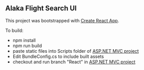 ## Alaka Flight Search UI

This project was bootstrapped with [Create React App](https://github.com/facebookincubator/create-react-app).

To build:
* npm install
* npm run build
* paste static files into Scripts folder of [ASP.NET MVC project](https://github.com/istrupin/Alaska-Flight-Search)
* Edit BundleConfig.cs to include built assets
* checkout and run branch "React" in [ASP.NET MVC project](https://github.com/istrupin/Alaska-Flight-Search)

